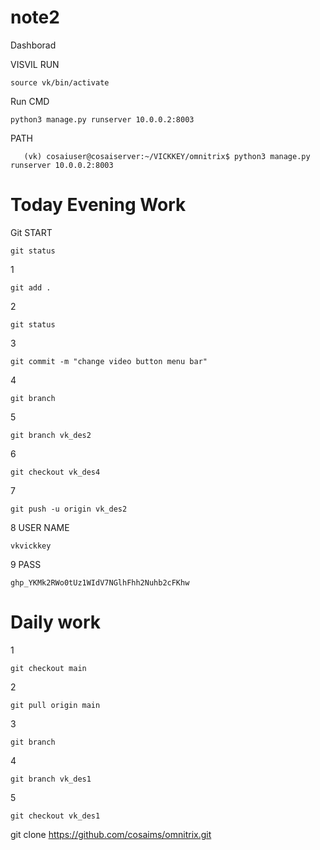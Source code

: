 # note2
Dashborad



VISVIL RUN
      
    source vk/bin/activate
       
Run CMD       
       
    python3 manage.py runserver 10.0.0.2:8003


PATH

       (vk) cosaiuser@cosaiserver:~/VICKKEY/omnitrix$ python3 manage.py runserver 10.0.0.2:8003



# Today Evening Work


Git START

    
    git status
1
       
    git add .
2
      
    git status
3

    git commit -m "change video button menu bar"
4       

    git branch
5       

    git branch vk_des2   
6       

    git checkout vk_des4
7

    git push -u origin vk_des2
    
8 USER NAME

    vkvickkey  
    
9 PASS      

    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


# Daily work

1
     
    git checkout main
2
      
    git pull origin main
3

    git branch
4

    git branch vk_des1
5

    git checkout vk_des1

git clone https://github.com/cosaims/omnitrix.git
